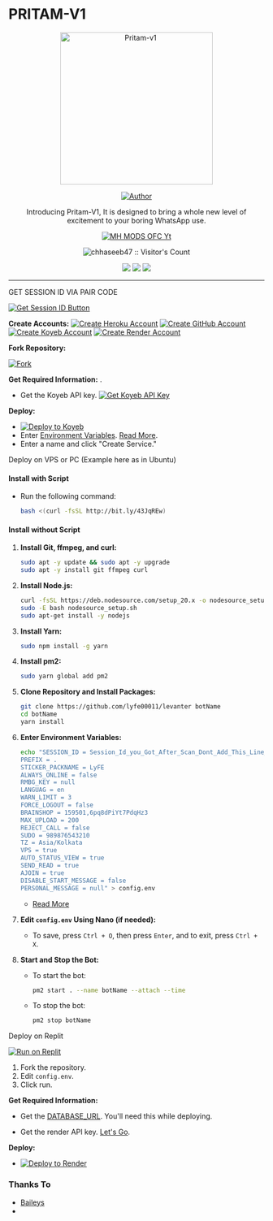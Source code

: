 # PRITAM-V1

<p align="center">
  <a href="https://youtu.be/WcA7GZuaN0A">
    <img alt="Pritam-v1" height="300" src="https://graph.org/file/2fa88b776ecdc757e9a43.jpg">
  </a>
</p>

<p align="center">
  <a href="https://github.com/officialpritam07"><img title="Author" src="https://img.shields.io/badge/Pritam-V1-black?style=for-the-badge"></a>
</p>

<p align="center">Introducing Pritam-V1, It is designed to bring a whole new level of excitement to your boring WhatsApp use.</p>

<p align="center">
  <a aria-label="Pritam-v1 is free to use" href="https://youtube.com/@officialpritam07" target="_blank">
    <img alt="MH MODS OFC Yt" src="https://img.shields.io/youtube/channel/subscribers/UCWHA-PreVSVaYhDTAiUipCA" target="_blank" />
  </a>
</p>

<p align="center"><img src="https://profile-counter.glitch.me/{chhaseeb47}/count.svg" alt="chhaseeb47 :: Visitor's Count" /></p>

<p align="center">
  <a href="https://whatsapp.com/channel/0029VanbiBu30LKJjMVwwJ1K"><img src="https://img.shields.io/badge/Connect on WhatsApp-25D366?style=for-the-badge&logo=whatsapp&logoColor=white"></a>
  <a href="https://youtube.com/@officialpritam07"><img src="https://img.shields.io/badge/Subcribe On Youtube-E4405F?style=for-the-badge&logo=youtube&logoColor=white"></a>
  <a href="https://chat.whatsapp.com/CRUGX39sRqDB9qtRGMSTqr"><img src="https://img.shields.io/badge/Join WhatsApp Group-25D366?style=for-the-badge&logo=whatsapp&logoColor=white"></a>
</p>


  

---


GET SESSION ID VIA PAIR CODE

<a href="https://qr-hazel-alpha.vercel.app/md">
  <img src="https://img.shields.io/badge/Get Session%20ID-blue?style=for-the-badge" alt="Get Session ID Button"/>
</a>



**Create Accounts:**
[![Create Heroku Account](https://img.shields.io/badge/Create%20Heroku%20Account-purple?style=for-the-badge&logo=heroku)](https://signup.heroku.com/)
[![Create GitHub Account](https://img.shields.io/badge/Create%20GitHub%20Account-black?style=for-the-badge&logo=github)](https://github.com/join)
[![Create Koyeb Account](https://img.shields.io/badge/Create%20Koyeb%20Account-blue?style=for-the-badge&logo=koyeb)](https://app.koyeb.com/auth/signup)
[![Create Render Account](https://img.shields.io/badge/Create%20Render%20Account-blue?style=for-the-badge)](https://dashboard.render.com/register)


**Fork Repository:**

[![Fork](https://img.shields.io/badge/Fork-blue?style=for-the-badge&logo=github)](https://github.com/lyfe00011/levanter/fork)


 **Get Required Information:**
.
   - Get the Koyeb API key.
[![Get Koyeb API Key](https://img.shields.io/badge/Get%20Koyeb%20API%20Key-blue)](https://app.koyeb.com/account/api)

 **Deploy:**
   - [![Deploy to Koyeb](https://www.koyeb.com/static/images/deploy/button.svg)](https://qr-hazel-alpha.vercel.app/koyeb)
   - Enter [Environment Variables](https://github.com/lyfe00011/levanter/wiki/Environment_Variables). [Read More](https://github.com/lyfe00011/levanter/wiki/Environment_Variables).
   - Enter a name and click "Create Service."

 Deploy on VPS or PC (Example here as in Ubuntu)

#### Install with Script

- Run the following command:
  ```sh
  bash <(curl -fsSL http://bit.ly/43JqREw)
  ```

#### Install without Script

1. **Install Git, ffmpeg, and curl:**
   ```sh
   sudo apt -y update && sudo apt -y upgrade
   sudo apt -y install git ffmpeg curl
   ```

2. **Install Node.js:**
   ```sh
   curl -fsSL https://deb.nodesource.com/setup_20.x -o nodesource_setup.sh
   sudo -E bash nodesource_setup.sh
   sudo apt-get install -y nodejs
   ```

3. **Install Yarn:**
   ```sh
   sudo npm install -g yarn
   ```

4. **Install pm2:**
   ```sh
   sudo yarn global add pm2
   ```

5. **Clone Repository and Install Packages:**
   ```sh
   git clone https://github.com/lyfe00011/levanter botName
   cd botName
   yarn install
   ```

6. **Enter Environment Variables:**
   ```sh
   echo "SESSION_ID = Session_Id_you_Got_After_Scan_Dont_Add_This_Line_If_You_Can_Scan_From_Terminal_Itself
   PREFIX = .
   STICKER_PACKNAME = LyFE
   ALWAYS_ONLINE = false
   RMBG_KEY = null
   LANGUAG = en
   WARN_LIMIT = 3
   FORCE_LOGOUT = false
   BRAINSHOP = 159501,6pq8dPiYt7PdqHz3
   MAX_UPLOAD = 200
   REJECT_CALL = false
   SUDO = 989876543210
   TZ = Asia/Kolkata
   VPS = true
   AUTO_STATUS_VIEW = true
   SEND_READ = true
   AJOIN = true
   DISABLE_START_MESSAGE = false
   PERSONAL_MESSAGE = null" > config.env
   ```

   - [Read More](https://github.com/lyfe00011/levanter/wiki/Environment_Variables)

7. **Edit `config.env` Using Nano (if needed):**
   - To save, press `Ctrl + O`, then press `Enter`, and to exit, press `Ctrl + X`.

8. **Start and Stop the Bot:**
   - To start the bot:
     ```sh
     pm2 start . --name botName --attach --time
     ```
   - To stop the bot:
     ```sh
     pm2 stop botName
     ```

 Deploy on Replit

[![Run on Replit](https://replit.com/badge/github/your-repo-owner/your-repo-name)](https://replit.com/@Nightbot2O/whatsapp-bot-md)

1. Fork the repository.
2. Edit `config.env`.
3. Click run.

 **Get Required Information:**
   - Get the [DATABASE_URL](https://github.com/lyfe00011/levanter/wiki/DATABASE_URL). You'll need this while deploying.
 
   - Get the render API key. [Let's Go](https://dashboard.render.com/u/settings#api-keys).

 **Deploy:**
   - [![Deploy to Render](https://render.com/images/deploy-to-render-button.svg)](https://qr-hazel-alpha.vercel.app/render)
### Thanks To

- [Baileys](https://github.com/adiwajshing/Baileys)
- 
